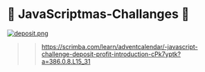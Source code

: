 #  :christmas_tree: JavaScriptmas-Challanges  :christmas_tree: 

[![deposit.png](https://i.postimg.cc/XN2DdswG/deposit.png)](https://postimg.cc/BtKgGc74)

>> https://scrimba.com/learn/adventcalendar/-javascript-challenge-deposit-profit-introduction-cPk7yptk?a=386.0.8.L15_31
